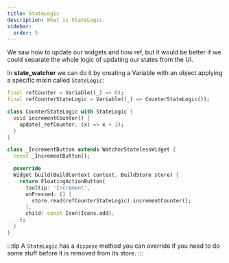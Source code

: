 ```yaml
---
title: StateLogic
description: What is StateLogic.
sidebar:
  order: 5
---
```


We saw how to update our widgets and how ref, but it would be better if we could separate the whole logic of updating our states from the UI.

In **state_watcher** we can do it by creating a Variable with an object applying a specific mixin called `StateLogic`:

```dart
final refCounter = Variable((_) => 0);
final refCounterStateLogic = Variable((_) => CounterStateLogic());

class CounterStateLogic with StateLogic {
  void incrementCounter() {
    update(_refCounter, (x) => x + 1);
  }
}

class _IncrementButton extends WatcherStatelessWidget {
  const _IncrementButton();

  @override
  Widget build(BuildContext context, BuildStore store) {
    return FloatingActionButton(
      tooltip: 'Increment',
      onPressed: () {
        store.read(refCounterStateLogic).incrementCounter();
      },
      child: const Icon(Icons.add),
    );
  }
}
```

:::tip
A `StateLogic` has a `dispose` method you can override if you need to do some stuff before it is removed from its store.
:::